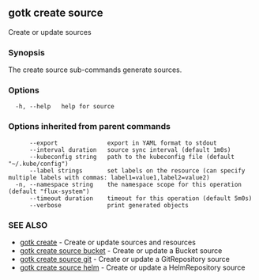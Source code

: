 ## gotk create source

Create or update sources

### Synopsis

The create source sub-commands generate sources.

### Options

```
  -h, --help   help for source
```

### Options inherited from parent commands

```
      --export              export in YAML format to stdout
      --interval duration   source sync interval (default 1m0s)
      --kubeconfig string   path to the kubeconfig file (default "~/.kube/config")
      --label strings       set labels on the resource (can specify multiple labels with commas: label1=value1,label2=value2)
  -n, --namespace string    the namespace scope for this operation (default "flux-system")
      --timeout duration    timeout for this operation (default 5m0s)
      --verbose             print generated objects
```

### SEE ALSO

* [gotk create](gotk_create.md)	 - Create or update sources and resources
* [gotk create source bucket](gotk_create_source_bucket.md)	 - Create or update a Bucket source
* [gotk create source git](gotk_create_source_git.md)	 - Create or update a GitRepository source
* [gotk create source helm](gotk_create_source_helm.md)	 - Create or update a HelmRepository source

